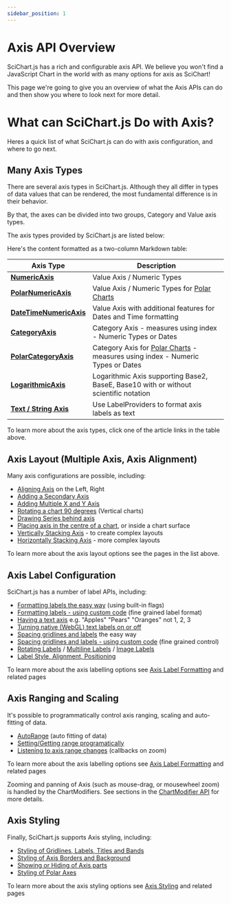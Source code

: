 ```yaml
---
sidebar_position: 1
---
```


# Axis API Overview

SciChart.js has a rich and configurable axis API. We believe you won't find a JavaScript Chart in the world with as many options for axis as SciChart!

This page we're going to give you an overview of what the Axis APIs can do and then show you where to look next for more detail.

What can SciChart.js Do with Axis?
==================================

Heres a quick list of what SciChart.js can do with axis configuration, and where to go next.

<ChartFromSciChartDemo src="https://demo.scichart.com/iframe/javascript-chart-axis-layout-options" title="Axis Layout Options" description="showing a variety of axis configurations in SciChart.js." />

Many Axis Types
-------------------

There are several axis types in SciChart.js. Although they all differ in types of data values that can be rendered, the most fundamental difference is in their behavior.

By that, the axes can be divided into two groups, Category and Value axis types.

The axis types provided by SciChart.js are listed below:

Here's the content formatted as a two-column Markdown table:

| Axis Type | Description |
|-----------|-------------|
| **[NumericAxis](/2d-charts/axis-api/axis-types/numeric-axis)** | Value Axis / Numeric Types |
| **[PolarNumericAxis](/2d-charts/axis-api/axis-types/polar-numeric-axis)** | Value Axis / Numeric Types for [Polar Charts](/2d-charts/surface/scichart-polar-surface-type) |
| **[DateTimeNumericAxis](/2d-charts/axis-api/axis-types/date-time-numeric-axis)** | Value Axis with additional features for Dates and Time formatting |
| **[CategoryAxis](/2d-charts/axis-api/axis-types/category-axis)** | Category Axis - measures using index - Numeric Types or Dates |
| **[PolarCategoryAxis](/2d-charts/axis-api/axis-types/polar-category-axis)** | Category Axis for [Polar Charts](/2d-charts/surface/scichart-polar-surface-type) - measures using index - Numeric Types or Dates |
| **[LogarithmicAxis](/2d-charts/axis-api/axis-types/logarithmic-axis)** | Logarithmic Axis supporting Base2, BaseE, Base10 with or without scientific notation |
| **[Text / String Axis](/2d-charts/axis-api/axis-types/text-string-axis)** | Use LabelProviders to format axis labels as text |

<ChartFromSciChartDemo src="https://demo.scichart.com/iframe/javascript-axis-types" title="Axis Types" description="" />

To learn more about the axis types, click one of the article links in the table above.

Axis Layout (Multiple Axis, Axis Alignment)
-----------------------------------------------

Many axis configurations are possible, including:

*   [Aligning Axis](/2d-charts/axis-api/multi-axis-and-layout/secondary-and-multiple-axis-overview) on the Left, Right
*   [Adding a Secondary Axis](/get-started/tutorials-js-npm-webpack/tutorial-08-adding-multiple-axis)
*   [Adding Multiple X and Y Axis](/get-started/tutorials-js-npm-webpack/tutorial-08-adding-multiple-axis)
*   [Rotating a chart 90 degrees](/2d-charts/axis-api/multi-axis-and-layout/vertical-charts-rotate-transpose-axis) (Vertical charts)
*   [Drawing Series behind axis](/2d-charts/axis-api/multi-axis-and-layout/inner-axis-layout)
*   [Placing axis in the centre of a chart](/2d-charts/axis-api/multi-axis-and-layout/inner-axis-layout), or inside a chart surface
*   [Vertically Stacking Axis](/2d-charts/axis-api/multi-axis-and-layout/vertically-stacked-axis-layout) - to create complex layouts
*   [Horizontally Stacking Axis](/2d-charts/axis-api/multi-axis-and-layout/horizontally-stacked-axis-layout) - more complex layouts

<ChartFromSciChartDemo src="https://demo.scichart.com/iframe/javascript-chart-with-multiple-x-axis" title="Multiple X Axis" description="" />

To learn more about the axis layout options see the pages in the list above.

Axis Label Configuration
----------------------------

SciChart.js has a number of label APIs, including:

*   [Formatting labels the easy way](/2d-charts/axis-api/axis-labels/label-provider-api-overview) (using built-in flags)
*   [Formatting labels - using custom code](/2d-charts/axis-api/axis-labels/label-provider-api-overview) (fine grained label format)
*   [Having a text axis](/2d-charts/axis-api/axis-types/text-string-axis) e.g. "Apples" "Pears" "Oranges" not 1, 2, 3
*   [Turning native (WebGL) text labels on or off](/2d-charts/axis-api/axis-labels/performance-considerations-native-text-axis-abels)
*   [Spacing gridlines and labels](/2d-charts/axis-api/axis-tick-label-interval/gridline-and-label-spacing-interval) the easy way
*   [Spacing gridlines and labels - using custom code](/2d-charts/axis-api/axis-tick-label-interval/tick-provider-api) (fine grained control)
*   [Rotating Labels](/2d-charts/axis-api/axis-labels/rotating-axis-labels) / [Multiline Labels](/2d-charts/axis-api/axis-labels/text-and-multi-line-labels) / [Image Labels](/2d-charts/axis-api/axis-labels/image-labels)
*   [Label Style, Alignment, Positioning](/2d-charts/axis-api/axis-labels/label-style-alignment-and-positioning)

<ChartFromSciChartDemo src="https://demo.scichart.com/iframe/javascript-multiline-labels" title="Multiline Axis Labels" description="" />

To learn more about the axis labelling options see [Axis Label Formatting](/2d-charts/axis-api/axis-labels/label-provider-api-overview/) and related pages

Axis Ranging and Scaling
----------------------------

It's possible to programmatically control axis ranging, scaling and auto-fitting of data.

*   [AutoRange](/2d-charts/axis-api/ranging-scaling/auto-range) (auto fitting of data)
*   [Setting/Getting range programatically](/2d-charts/axis-api/ranging-scaling/set-range-zoom-to-fit)
*   [Listening to axis range changes](/2d-charts/axis-api/ranging-scaling/listen-to-visible-range-changes) (callbacks on zoom)

<ChartFromSciChartDemo src="https://demo.scichart.com/iframe/zoom-pan-multiple-modifiers" title="Multiple zoom, pan behaviours" description="" />

To learn more about the axis labelling options see [Axis Label Formatting](/2d-charts/axis-api/axis-labels/label-provider-api-overview) and related pages

Zooming and panning of Axis (such as mouse-drag, or mousewheel zoom) is handled by the ChartModifiers. See sections in the [ChartModifier API](/2d-charts/chart-modifier-api/zooming-and-panning/zoom-pan-modifier) for more details.

Axis Styling
----------------

Finally, SciChart.js supports Axis styling, including:

*   [Styling of Gridlines, Labels, Titles and Bands](/2d-charts/axis-api/axis-styling/title-labels-gridlines-axis-band-style)
*   [Styling of Axis Borders and Background](/2d-charts/axis-api/axis-styling/axis-borders-and-background)
*   [Showing or Hiding of Axis parts](/2d-charts/axis-api/axis-styling/visibility-of-axis-elements)
*   [Styling of Polar Axes](/2d-charts/axis-api/axis-styling/polar-axis-styling)

<ChartFromSciChartDemo src="https://demo.scichart.com/iframe/chart-styling-theming-in-code" title="Chart with custom style applied in code" description="" />

To learn more about the axis styling options see [Axis Styling](/2d-charts/axis-api/axis-styling/title-labels-gridlines-axis-band-style) and related pages
